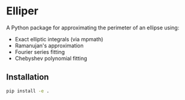 # Elliper

A Python package for approximating the perimeter of an ellipse using:

- Exact elliptic integrals (via mpmath)
- Ramanujan's approximation
- Fourier series fitting
- Chebyshev polynomial fitting

## Installation
```bash
pip install -e .
